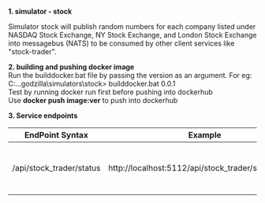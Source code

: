 **1. simulator - stock**

Simulator stock will publish random numbers for each company listed under NASDAQ Stock Exchange, NY Stock Exchange, and London Stock Exchange into messagebus (NATS) to be consumed by other client services like "stock-trader".

**2. building and pushing docker image**
<br> Run the builddocker.bat file by passing the version as an argument. For eg:
<br> C:\...godzilla\simulators\stock> builddocker.bat 0.0.1
<br> Test by running docker run first before pushing into dockerhub
<br> Use **docker push image:ver** to push into dockerhub


**3. Service endpoints**

| EndPoint Syntax        | Example           | Detail  |
| ------------- |:-------------:| -----:|
| /api/stock_trader/status      | http://localhost:5112/api/stock_trader/status/health | Get the health status of this application |
